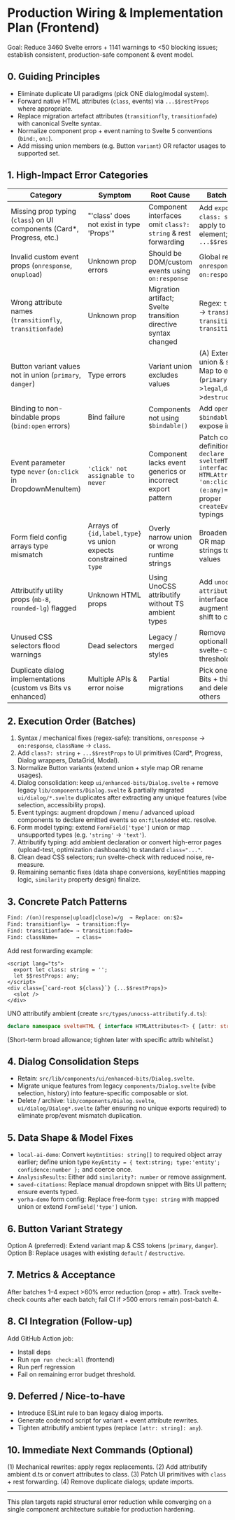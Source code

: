 # Production Wiring & Implementation Plan (Frontend)

Goal: Reduce 3460 Svelte errors + 1141 warnings to <50 blocking issues; establish consistent, production-safe component & event model.

## 0. Guiding Principles
- Eliminate duplicate UI paradigms (pick ONE dialog/modal system).
- Forward native HTML attributes (`class`, events) via `...$$restProps` where appropriate.
- Replace migration artefact attributes (`transitionfly`, `transitionfade`) with canonical Svelte syntax.
- Normalize component prop + event naming to Svelte 5 conventions (`bind:`, `on:`).
- Add missing union members (e.g. Button `variant`) OR refactor usages to supported set.

## 1. High-Impact Error Categories
| Category | Symptom | Root Cause | Batch Fix Method |
|----------|---------|-----------|------------------|
| Missing prop typing (`class`) on UI components (Card*, Progress, etc.) | "'class' does not exist in type 'Props'" | Component interfaces omit `class?: string` & rest forwarding | Add `export let class: string = ''` + apply to wrapper element; or use `...$$restProps` |
| Invalid custom event props (`onresponse`, `onupload`) | Unknown prop errors | Should be DOM/custom events using `on:response` | Global regex replace `onresponse=` -> `on:response=` etc. |
| Wrong attribute names (`transitionfly`, `transitionfade`) | Unknown prop | Migration artifact; Svelte transition directive syntax changed | Regex: `transitionfly` -> `transition:fly`; `transitionfade` -> `transition:fade` |
| Button variant values not in union (`primary`, `danger`) | Type errors | Variant union excludes values | (A) Extend variant union & styles OR (B) Map to existing (`primary`->`legal`,`danger`->`destructive`) |
| Binding to non-bindable props (`bind:open` errors) | Bind failure | Components not using `$bindable()` | Add `open = $bindable(false)` and expose in `$props()` |
| Event parameter type `never` (`on:click` in DropdownMenuItem) | `'click' not assignable to never` | Component lacks event generics or incorrect export pattern | Patch component TS definitions to include `declare namespace svelteHTML { interface HTMLAttributes<T> { 'on:click'?: (e:any)=>void } }` or proper `createEventDispatcher` typings |
| Form field config arrays type mismatch | Arrays of `{id,label,type}` vs union expects constrained `type` | Overly narrow union or wrong runtime strings | Broaden `type` union OR map unsupported strings to allowed values |
| Attributify utility props (`mb-8`, `rounded-lg`) flagged | Unknown HTML props | Using UnoCSS attributify without TS ambient types | Add `unocss-attributify.d.ts` with interface augmentations OR shift to class strings |
| Unused CSS selectors flood warnings | Dead selectors | Legacy / merged styles | Remove or scope; optionally tolerate via svelte-check threshold |
| Duplicate dialog implementations (custom vs Bits vs enhanced) | Multiple APIs & error noise | Partial migrations | Pick one (recommend Bits + thin wrapper) and delete / deprecate others |

## 2. Execution Order (Batches)
1. Syntax / mechanical fixes (regex-safe): transitions, `onresponse` → `on:response`, `className` → `class`.
2. Add `class?: string` + `...$$restProps` to UI primitives (Card*, Progress, Dialog wrappers, DataGrid, Modal).
3. Normalize Button variants (extend union + style map OR rename usages).
4. Dialog consolidation: keep `ui/enhanced-bits/Dialog.svelte` + remove legacy `lib/components/Dialog.svelte` & partially migrated `ui/dialog/*.svelte` duplicates after extracting any unique features (vibe selection, accessibility props).
5. Event typings: augment dropdown / menu / advanced upload components to declare emitted events so `on:filesAdded` etc. resolve.
6. Form model typing: extend `FormField['type']` union or map unsupported types (e.g. `'string'` → `'text'`).
7. Attributify typing: add ambient declaration or convert high-error pages (upload-test, optimization dashboards) to standard `class="..."`.
8. Clean dead CSS selectors; run svelte-check with reduced noise, re-measure.
9. Remaining semantic fixes (data shape conversions, keyEntities mapping logic, `similarity` property design) finalize.

## 3. Concrete Patch Patterns
```txt
Find: /(on)(response|upload|close)=/g  → Replace: on:$2=
Find: transitionfly=  → transition:fly=
Find: transitionfade= → transition:fade=
Find: className=      → class=
```

Add rest forwarding example:
```svelte
<script lang="ts">
  export let class: string = '';
  let $$restProps: any;
</script>
<div class={`card-root ${class}`} {...$$restProps}>
  <slot />
</div>
```

UNO attributify ambient (create `src/types/unocss-attributify.d.ts`):
```ts
declare namespace svelteHTML { interface HTMLAttributes<T> { [attr: string]: any } }
```
(Short-term broad allowance; tighten later with specific attrib whitelist.)

## 4. Dialog Consolidation Steps
- Retain: `src/lib/components/ui/enhanced-bits/Dialog.svelte`.
- Migrate unique features from legacy `components/Dialog.svelte` (vibe selection, history) into feature-specific composable or slot.
- Delete / archive: `lib/components/Dialog.svelte`, `ui/dialog/Dialog*.svelte` (after ensuring no unique exports required) to eliminate prop/event mismatch duplication.

## 5. Data Shape & Model Fixes
- `local-ai-demo`: Convert `keyEntities: string[]` to required object array earlier; define union type `KeyEntity = { text:string; type:'entity'; confidence:number };` and coerce once.
- `AnalysisResults`: Either add `similarity?: number` or remove assignment.
- `saved-citations`: Replace manual dropdown snippet with Bits UI pattern; ensure events typed.
- `yorha-demo` form config: Replace free-form `type: string` with mapped union or extend `FormField['type']` union.

## 6. Button Variant Strategy
Option A (preferred): Extend variant map & CSS tokens (`primary`, `danger`).
Option B: Replace usages with existing `default` / `destructive`.

## 7. Metrics & Acceptance
After batches 1–4 expect >60% error reduction (prop + attr). Track svelte-check counts after each batch; fail CI if >500 errors remain post-batch 4.

## 8. CI Integration (Follow-up)
Add GitHub Action job:
- Install deps
- Run `npm run check:all` (frontend)
- Run perf regression
- Fail on remaining error budget threshold.

## 9. Deferred / Nice-to-have
- Introduce ESLint rule to ban legacy dialog imports.
- Generate codemod script for variant + event attribute rewrites.
- Tighten attributify ambient types (replace `[attr: string]: any`).

## 10. Immediate Next Commands (Optional)
(1) Mechanical rewrites: apply regex replacements.
(2) Add attributify ambient d.ts or convert attributes to class.
(3) Patch UI primitives with `class` + rest forwarding.
(4) Remove duplicate dialogs; update imports.

---
This plan targets rapid structural error reduction while converging on a single component architecture suitable for production hardening.
